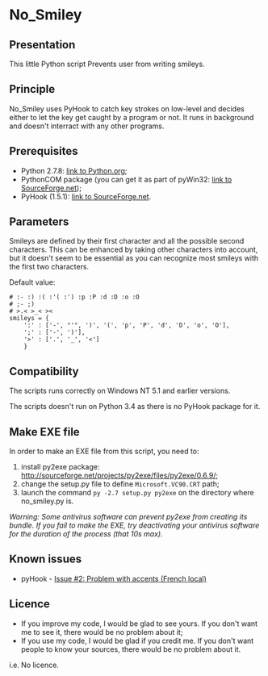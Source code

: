 # No_Smiley

## Presentation

This little Python script Prevents user from writing smileys.

## Principle

No_Smiley uses PyHook to catch key strokes on low-level and decides either to let the key get caught by a program or not. It runs in background and doesn't interract with any other programs.

## Prerequisites

* Python 2.7.8: [link to Python.org](https://www.python.org/download/releases/2.7.8/);
* PythonCOM package (you can get it as part of pyWin32: [link to SourceForge.net](http://sourceforge.net/projects/pywin32/files/pywin32/Build%20219/));
* PyHook (1.5.1): [link to SourceForge.net](http://sourceforge.net/projects/pyhook/files/pyhook/1.5.1/).

## Parameters

Smileys are defined by their first character and all the possible second characters.
This can be enhanced by taking other characters into account, but it doesn't seem to be essential as you can recognize most smileys with the first two characters.

Default value:

	# :- :) :( :'( :') :p :P :d :D :o :O
	# ;- ;)
	# >.< >_< ><
    smileys = {
    	':' : ['-', "'", ')', '(', 'p', 'P', 'd', 'D', 'o', 'O'], 
    	';' : ['-', ')'], 
    	'>' : ['.', '_', '<']
    	}

## Compatibility

The scripts runs correctly on Windows NT 5.1 and earlier versions.

The scripts doesn't run on Python 3.4 as there is no PyHook package for it.

## Make EXE file

In order to make an EXE file from this script, you need to:

1. install py2exe package: http://sourceforge.net/projects/py2exe/files/py2exe/0.6.9/;
2. change the setup.py file to define `Microsoft.VC90.CRT` path;
3. launch the command `py -2.7 setup.py py2exe` on the directory where no_smiley.py is.

*Warning: Some antivirus software can prevent py2exe from creating its bundle.
If you fail to make the EXE, try deactivating your antivirus software for the duration of the process (that 10s max).*

## Known issues

* pyHook - [Issue #2: Problem with accents (French local)](sourceforge.net/p/pyhook/bugs/2/)

## Licence

- If you improve my code, I would be glad to see yours. If you don't want me to see it, there would be no problem about it;
- If you use my code, I would be glad if you credit me. If you don't want people to know your sources, there would be no problem about it.

i.e. No licence.
